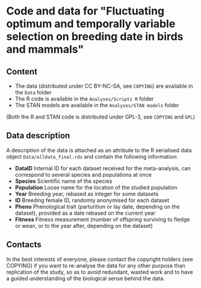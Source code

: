 Code and data for "Fluctuating optimum and temporally variable selection on breeding date in birds and mammals"
===============================================================================================================

Content
-------

- The data (distributed under CC BY-NC-SA, see `COPYING`) are available in the `Data` folder
- The R code is available in the `Analyses/Scripts R` folder
- The STAN models are available in the `Analyses/STAN models` folder

(Both the R and STAN code is distributed under GPL-3, see `COPYING` and `GPL`)

Data description
----------------

A description of the data is attached as an attribute to the R serialised data object `Data/alldata_final.rds` and contain the following information:

- **DataID** Internal ID for each dataset received for the meta-analysis, can correspond to several species and populations at once
- **Species** Scientific name of the species
- **Population**  Loose name for the location of the studied population
- **Year** Breeding year, rebased as integer for some datasets
- **ID** Breeding female ID, randomly anonymised for each dataset
- **Pheno** Phenological trait (parturition or lay date, depending on the dataset), provided as a date rebased on the current year
- **Fitness** Fitness measurement (number of offspring surviving to fledge or wean, or to the year after, depending on the dataset)

Contacts
--------

In the best interests of everyone, please contact the copyright holders (see COPYING) if you want to re-analyse the data for any other purpose than replication of the study, so as to avoid redundant, wasted work and to have a guided understanding of the biological sense behind the data.
